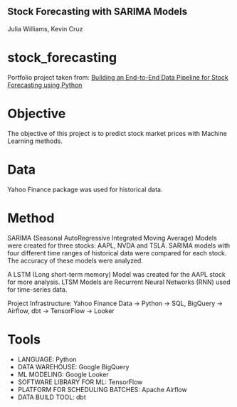 ## Stock Forecasting with SARIMA Models

Julia Williams, Kevin Cruz

# stock_forecasting
Portfolio project taken from: [Building an End-to-End Data Pipeline for Stock Forecasting using Python](https://medium.com/@dana.fatadilla123/building-an-end-to-end-data-pipeline-for-stock-forecasting-using-python-63a857be11fe)

# Objective

The objective of this project is to predict stock market prices with Machine Learning methods. 

# Data

Yahoo Finance package was used for historical data. 

# Method
SARIMA (Seasonal AutoRegressive Integrated Moving Average) Models were created for three stocks: AAPL, NVDA and TSLA. SARIMA models with four different time ranges of historical data were compared for each stock. The accuracy of these models were analyzed. 

A LSTM (Long short-term memory) Model was created for the AAPL stock for more analysis. LTSM Models are Recurrent Neural Networks (RNN) used for time-series data.

Project Infrastructure:
Yahoo Finance Data -> Python -> SQL, BigQuery -> Airflow, dbt -> TensorFlow -> Looker

# Tools
- LANGUAGE: Python
- DATA WAREHOUSE: Google BigQuery
- ML MODELING: Google Looker
- SOFTWARE LIBRARY FOR ML: TensorFlow 
- PLATFORM FOR SCHEDULING BATCHES: Apache Airflow 
- DATA BUILD TOOL: dbt
